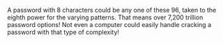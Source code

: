 A password with 8 characters could be any one of these 96, taken to the eighth power for the varying patterns. That means over 7,200 trillion password options! Not even a computer could easily handle cracking a password with that type of complexity!
